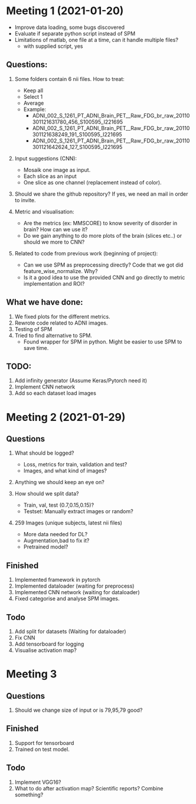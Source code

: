 # Meeting 1 (2021-01-20)
* Improve data loading, some bugs discovered
* Evaluate if separate python script instead of SPM
* Limitations of matlab, one file at a time, can it handle multiple files?
    - with supplied script, yes

## Questions:
1. Some folders contain 6 nii files. How to treat:
    - Keep all
    - Select 1
    - Average
    * Example:
        * ADNI_002_S_1261_PT_ADNI_Brain_PET__Raw_FDG_br_raw_20110301121631780_456_S100595_I221695
        * ADNI_002_S_1261_PT_ADNI_Brain_PET__Raw_FDG_br_raw_20110301121638249_191_S100595_I221695
        * ADNI_002_S_1261_PT_ADNI_Brain_PET__Raw_FDG_br_raw_20110301121642624_127_S100595_I221695
    
2. Input suggestions (CNN):
    * Mosaik one image as input.
    * Each slice as an input
    * One slice as one channel (replacement instead of color).
    
3. Should we share the github repository? If yes, we need an mail in order to invite.

4. Metric and visualisation:
    * Are the metrics (ex: MMSCORE) to know severity of disorder in brain? How can we use it?
    * Do we gain anything to do more plots of the brain (slices etc..) or should we more to CNN?

5. Related to code from previous work (beginning of project):
    * Can we use SPM as preprocessing directly? Code that we got did feature_wise_normalize. Why?
    * Is it a good idea to use the provided CNN and go directly to metric implementation and ROI?
    
## What we have done:
1. We fixed plots for the different metrics. 
2. Rewrote code related to ADNI images. 
3. Testing of SPM 
4. Tried to find alternative to SPM.
    * Found wrapper for SPM in python. Might be easier to use SPM to save time.

## TODO:
1. Add infinity generator (Assume Keras/Pytorch need it)
2. Implement CNN network 
3. Add so each dataset load images


# Meeting 2 (2021-01-29)

## Questions
1. What should be logged? 
	* Loss, metrics for train, validation and test? 
	* Images, and what kind of images? 

2. Anything we should keep an eye on? 
3. How should we split data? 
	* Train, val, test (0.7,0.15,0.15)? 
	* Testset: Manually extract images or random? 

4. 259 Images (unique subjects, latest nii files) 
	* More data needed for DL?
	* Augmentation,bad to fix it?
	* Pretrained model? 

## Finished
1. Implemented framework in pytorch
2. Implemented dataloader (waiting for preprocess)
3. Implemented CNN network (waiting for dataloader) 
4. Fixed categorise and analyse SPM images. 

## Todo
1. Add split for datasets (Waiting for dataloader) 
2. Fix CNN 
3. Add tensorboard for logging
4. Visualise activation map? 

# Meeting 3
## Questions
1. Should we change size of input or is 79,95,79 good?

## Finished
1. Support for tensorboard
2. Trained on test model.

## Todo
1. Implement VGG16?
2. What to do after activation map? Scientific reports? Combine something?
